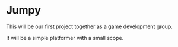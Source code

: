 # Jumpy

This will be our first project together as a game development group.

It will be a simple platformer with a small scope.